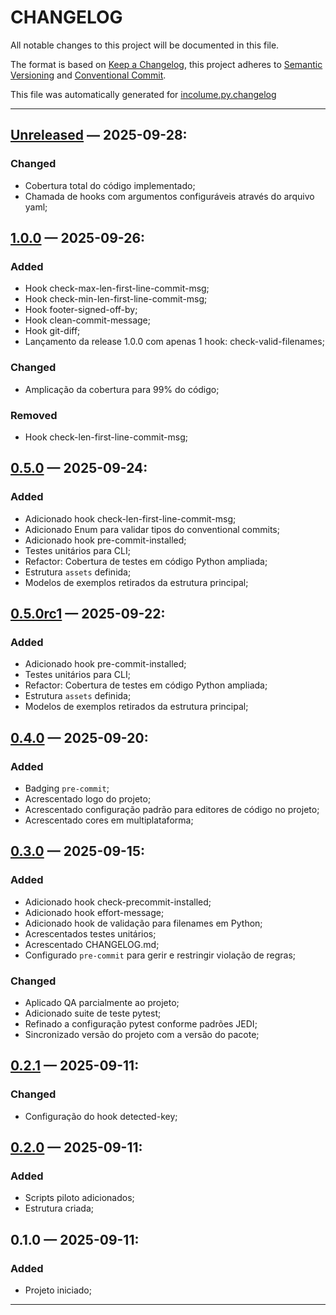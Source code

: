 # CHANGELOG


All notable changes to this project will be documented in this file.

The format is based on [Keep a Changelog](https://keepachangelog.com/en/1.0.0/), this project adheres to [Semantic Versioning](https://semver.org/spec/v2.0.0.html) and [Conventional Commit](https://www.conventionalcommits.org/pt-br/v1.0.0/).

This file was automatically generated for [incolume.py.changelog](https://github.com/development-incolume/incolume.py.changelog/-/tree/0.17.0)

---


## [Unreleased]	 &#8212; 	2025-09-28:
### Changed
  - Cobertura total do código implementado;
  - Chamada de hooks com argumentos configuráveis através do arquivo yaml;

## [1.0.0]	 &#8212; 	2025-09-26:
### Added
  - Hook check-max-len-first-line-commit-msg;
  - Hook check-min-len-first-line-commit-msg;
  - Hook footer-signed-off-by;
  - Hook clean-commit-message;
  - Hook git-diff;
  - Lançamento da release 1.0.0 com apenas 1 hook: check-valid-filenames;
### Changed
  - Amplicação da cobertura para 99% do código;
### Removed
  - Hook check-len-first-line-commit-msg;

## [0.5.0]	 &#8212; 	2025-09-24:
### Added
  - Adicionado hook check-len-first-line-commit-msg;
  - Adicionado Enum para validar tipos do conventional commits;
  - Adicionado hook pre-commit-installed;
  - Testes unitários para CLI;
  - Refactor: Cobertura de testes em código Python ampliada;
  - Estrutura `assets` definida;
  - Modelos de exemplos retirados da estrutura principal;

## [0.5.0rc1]	 &#8212; 	2025-09-22:
### Added
  - Adicionado hook pre-commit-installed;
  - Testes unitários para CLI;
  - Refactor: Cobertura de testes em código Python ampliada;
  - Estrutura `assets` definida;
  - Modelos de exemplos retirados da estrutura principal;

## [0.4.0]	 &#8212; 	2025-09-20:
### Added
  - Badging `pre-commit`;
  - Acrescentado logo do projeto;
  - Acrescentado configuração padrão para editores de código no projeto;
  - Acrescentado cores em multiplataforma;

## [0.3.0]	 &#8212; 	2025-09-15:
### Added
  - Adicionado hook check-precommit-installed;
  - Adicionado hook effort-message;
  - Adicionado hook de validação para filenames em Python;
  - Acrescentados testes unitários;
  - Acrescentado CHANGELOG.md;
  - Configurado `pre-commit` para gerir e restringir violação de regras;
### Changed
  - Aplicado QA parcialmente ao projeto;
  - Adicionado suite de teste pytest;
  - Refinado a configuração pytest conforme padrões JEDI;
  - Sincronizado versão do projeto com a versão do pacote;

## [0.2.1]	 &#8212; 	2025-09-11:
### Changed
  - Configuração do hook detected-key;

## [0.2.0]	 &#8212; 	2025-09-11:
### Added
  - Scripts piloto adicionados;
  - Estrutura criada;

## 0.1.0	 &#8212; 	2025-09-11:
### Added
  - Projeto iniciado;

---

[0.2.0]: https://github.com/development-incolume/incolume.py.githooks/compare/0.1.0...0.2.0
[0.2.1]: https://github.com/development-incolume/incolume.py.githooks/compare/0.2.0...0.2.1
[0.3.0]: https://github.com/development-incolume/incolume.py.githooks/compare/0.2.1...0.3.0
[0.4.0]: https://github.com/development-incolume/incolume.py.githooks/compare/0.3.0...0.4.0
[0.5.0rc1]: https://github.com/development-incolume/incolume.py.githooks/compare/0.4.0...0.5.0rc1
[0.5.0]: https://github.com/development-incolume/incolume.py.githooks/compare/0.5.0rc1...0.5.0
[1.0.0]: https://github.com/development-incolume/incolume.py.githooks/compare/0.5.0...1.0.0
[Unreleased]: https://github.com/development-incolume/incolume.py.githooks/compare/1.0.0...Unreleased
